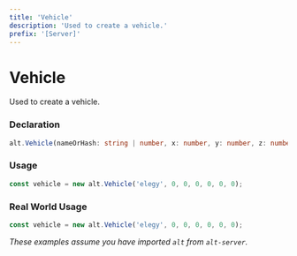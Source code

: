 ```yaml
---
title: 'Vehicle'
description: 'Used to create a vehicle.'
prefix: '[Server]'
---
```


# Vehicle

Used to create a vehicle.

### Declaration

```typescript
alt.Vehicle(nameOrHash: string | number, x: number, y: number, z: number, rotX: number, rotY: number, rotZ: number): alt.Vehicle;
```

### Usage

```js
const vehicle = new alt.Vehicle('elegy', 0, 0, 0, 0, 0, 0);
```

### Real World Usage

```js
const vehicle = new alt.Vehicle('elegy', 0, 0, 0, 0, 0, 0);
```

_These examples assume you have imported `alt` from `alt-server`._